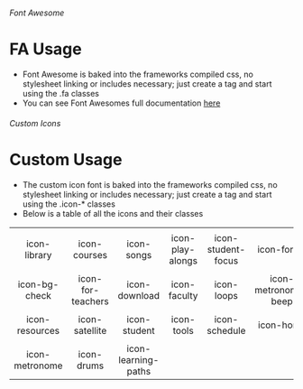 <style>
    i {  font-size:24px!important;  }
</style>

###### Font Awesome

# FA Usage

* Font Awesome is baked into the frameworks compiled css, no stylesheet linking or includes necessary; just create a tag and start using the .fa classes
* You can see Font Awesomes full documentation [here](http://fontawesome.io/icons/)

###### Custom Icons

# Custom Usage

* The custom icon font is baked into the frameworks compiled css, no stylesheet linking or includes necessary; just create a tag and start using the .icon-* classes
* Below is a table of all the icons and their classes

|                                   |                                   |                                   |                                   |                                   |                                   |
|:---------------------------------:|:---------------------------------:|:---------------------------------:|:---------------------------------:|:---------------------------------:|:---------------------------------:|
|    <i class="icon-library"></i>   |    <i class="icon-courses"></i>   |     <i class="icon-songs"></i>    |  <i class="icon-play-alongs"></i> | <i class="icon-student-focus"></i>|     <i class="icon-forum"></i>    |
|           icon-library            |           icon-courses            |            icon-songs             |          icon-play-alongs         |        icon-student-focus         |            icon-forum             |
|   <i class="icon-bg-check"></i>   | <i class="icon-for-teachers"></i> |  <i class="icon-download"></i>    |    <i class="icon-faculty"></i>   |    <i class="icon-loops"></i>     |<i class="icon-metronome-beep"></i>|
|           icon-bg-check           |        icon-for-teachers          |           icon-download           |            icon-faculty           |           icon-loops              |        icon-metronome-beep        |
|  <i class="icon-resources"></i>   |   <i class="icon-satellite"></i>  |   <i class="icon-student"></i>    |     <i class="icon-tools"></i>    |  <i class="icon-schedule"></i>    |    <i class="icon-home"></i>      |
|          icon-resources           |          icon-satellite           |           icon-student            |             icon-tools            |           icon-schedule           |             icon-home             |
|  <i class="icon-metronome"></i>   |     <i class="icon-drums"></i>    |<i class="icon-learning-paths"></i>|                                   |                                   |                                   |
|          icon-metronome           |            icon-drums             |        icon-learning-paths        |                                   |                                   |                                   |